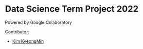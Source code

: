 # Data Science Term Project 2022
Powered by Google Colaboratory

Contributor:
- [Kim KyeongMin](https://github.com/KyeongMin5307)
